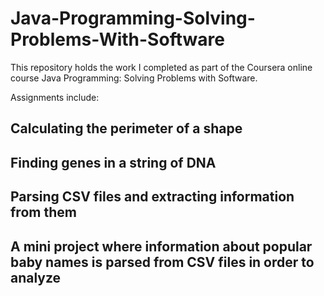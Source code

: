 # Java-Programming-Solving-Problems-With-Software

This repository holds the work I completed as part of the Coursera online course Java Programming: Solving Problems with Software. 

Assignments include:

## Calculating the perimeter of a shape

## Finding genes in a string of DNA

## Parsing CSV files and extracting information from them

## A mini project where information about popular baby names is parsed from CSV files in order to analyze
